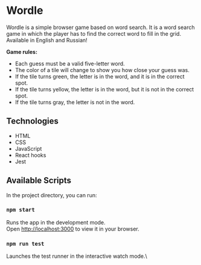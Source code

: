# Wordle

Wordle is a simple browser game based on word search. It is a word search game in which the player has to find the correct word to fill in the grid.
Available in English and Russian!

**Game rules:**
- Each guess must be a valid five-letter word.
- The color of a tile will change to show you how close your guess was.
- If the tile turns green, the letter is in the word, and it is in the correct spot.
- If the tile turns yellow, the letter is in the word, but it is not in the correct spot.
- If the tile turns gray, the letter is not in the word.

## Technologies
- HTML
- CSS
- JavaScript
- React hooks
- Jest

## Available Scripts

In the project directory, you can run:

### `npm start`

Runs the app in the development mode.\
Open [http://localhost:3000](http://localhost:3000) to view it in your browser.

### `npm run test`

Launches the test runner in the interactive watch mode.\
